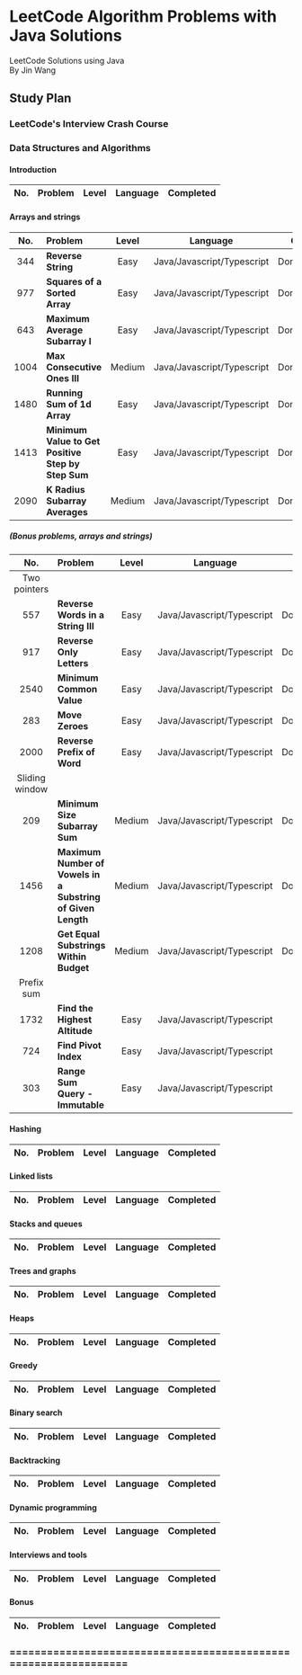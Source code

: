 # LeetCode Algorithm Problems with Java Solutions

LeetCode Solutions using Java<br/>
By Jin Wang

## Study Plan

### LeetCode's Interview Crash Course

### Data Structures and Algorithms

#### Introduction

| No. | Problem       | Level  | Language  | Completed|
|:-------:|:--------------|:------:|:---------:|:-------------:|



#### Arrays and strings

| No. | Problem       | Level  | Language  | Completed|
|:-------:|:--------------|:------:|:---------:|:-------------:|
|344|**Reverse String**|Easy|Java/Javascript/Typescript|Done/Done/Done|
|977|**Squares of a Sorted Array**|Easy|Java/Javascript/Typescript|Done/Done/Done|
|643|**Maximum Average Subarray I**|Easy|Java/Javascript/Typescript|Done/Done/Done|
|1004|**Max Consecutive Ones III**|Medium|Java/Javascript/Typescript|Done/Done/Done|
|1480|**Running Sum of 1d Array**|Easy|Java/Javascript/Typescript|Done/Done/Done|
|1413|**Minimum Value to Get Positive Step by Step Sum**|Easy|Java/Javascript/Typescript|Done/Done/Done|
|2090|**K Radius Subarray Averages**|Medium|Java/Javascript/Typescript|Done/Done/Done|

##### (Bonus problems, arrays and strings)

| No. | Problem       | Level  | Language  | Completed|
|:-------:|:--------------|:------:|:---------:|:-------------:|
|Two pointers|||||
|557|**Reverse Words in a String III**|Easy|Java/Javascript/Typescript|Done/Done/Done|
|917|**Reverse Only Letters**|Easy|Java/Javascript/Typescript|Done/Done/Done|
|2540|**Minimum Common Value**|Easy|Java/Javascript/Typescript|Done/Done/Done|
|283|**Move Zeroes**|Easy|Java/Javascript/Typescript|Done/Done/Done|
|2000|**Reverse Prefix of Word**|Easy|Java/Javascript/Typescript|Done/Done/Done|
|Sliding window|||||
|209|**Minimum Size Subarray Sum**|Medium|Java/Javascript/Typescript|Done/Done/Done|
|1456|**Maximum Number of Vowels in a Substring of Given Length**|Medium|Java/Javascript/Typescript|Done/Done/Done|
|1208|**Get Equal Substrings Within Budget**|Medium|Java/Javascript/Typescript|Done/Done/Done|
|Prefix sum|||||
|1732|**Find the Highest Altitude**|Easy|Java/Javascript/Typescript||
|724|**Find Pivot Index**|Easy|Java/Javascript/Typescript||
|303|**Range Sum Query - Immutable**|Easy|Java/Javascript/Typescript||


#### Hashing

| No. | Problem       | Level  | Language  | Completed|
|:-------:|:--------------|:------:|:---------:|:-------------:|



#### Linked lists

| No. | Problem       | Level  | Language  | Completed|
|:-------:|:--------------|:------:|:---------:|:-------------:|



#### Stacks and queues

| No. | Problem       | Level  | Language  | Completed|
|:-------:|:--------------|:------:|:---------:|:-------------:|



#### Trees and graphs

| No. | Problem       | Level  | Language  | Completed|
|:-------:|:--------------|:------:|:---------:|:-------------:|



#### Heaps

| No. | Problem       | Level  | Language  | Completed|
|:-------:|:--------------|:------:|:---------:|:-------------:|



#### Greedy

| No. | Problem       | Level  | Language  | Completed|
|:-------:|:--------------|:------:|:---------:|:-------------:|



#### Binary search

| No. | Problem       | Level  | Language  | Completed|
|:-------:|:--------------|:------:|:---------:|:-------------:|



#### Backtracking

| No. | Problem       | Level  | Language  | Completed|
|:-------:|:--------------|:------:|:---------:|:-------------:|



#### Dynamic programming

| No. | Problem       | Level  | Language  | Completed|
|:-------:|:--------------|:------:|:---------:|:-------------:|



#### Interviews and tools

| No. | Problem       | Level  | Language  | Completed|
|:-------:|:--------------|:------:|:---------:|:-------------:|



#### Bonus

| No. | Problem       | Level  | Language  | Completed|
|:-------:|:--------------|:------:|:---------:|:-------------:|



### ================================================================



